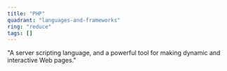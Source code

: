 ```yaml
---
title: "PHP"
quadrant: "languages-and-frameworks"
ring: "reduce"
tags: []
---
```


"A server scripting language, and a powerful tool for making dynamic and interactive Web pages."
